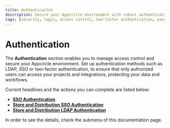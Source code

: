 ```yaml
---
title: Authenticaiton
description: Secure your Appcircle environment with robust authentication. Set up and manage authentication methods to protect access and ensure data integrity.
tags: [security, login, access control, two-factor authentication, user management, data protection]
---
```


# Authentication

The **Authentication** section enables you to manage access control and secure your Appcircle environment. Set up authentication methods such as LDAP, SSO or two-factor authentication, to ensure that only authorized users can access your projects and integrations, protecting your data and workflows.

Current headlines and the actions you can complete are listed below:

- [**SSO Authentication**](/account/my-organization/integrations/authentications/sso-authentication)
- [**Store and Distribution SSO Authentication**](/account/my-organization/integrations/authentications/store-and-distribution-sso-authentication)
- [**Store and Distribution LDAP Authentication**](/account/my-organization/integrations/authentications/store-and-distribution-ldap-authentication)


In order to see the details, check the submenu of this documentation page.